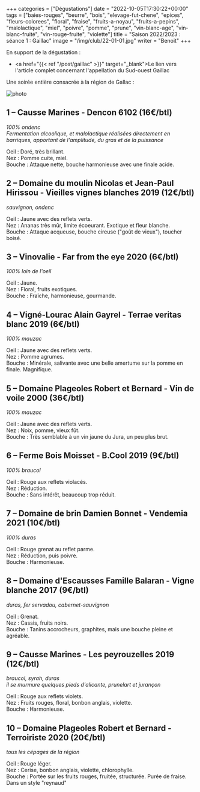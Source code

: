 +++
categories = ["Dégustations"]
date = "2022-10-05T17:30:22+00:00"
tags = ["baies-rouges", "beurre", "bois", "elevage-fut-chene", "epices", "fleurs-colorees", "floral", "fraise", "fruits-a-noyau", "fruits-a-pepins", "malolactique", "miel", "poivre", "pomme", "prune", "vin-blanc-age", "vin-blanc-fruité", "vin-rouge-fruite", "violette"]
title = "Saison 2022/2023 : séance 1 : Gaillac"
image = "/img/club/22-01-01.jpg"
writer = "Benoit"
+++

En support de la dégustation :  
* <a href="{{< ref "/post/gaillac" >}}" target="_blank">Le lien vers l'article complet concernant l'appellation du Sud-ouest Gaillac</a>

Une soirée entière consacrée à la région de Gallac :

![photo][1]

[1]: /img/club/22-01-02.png

## 1 – Causse Marines - Dencon 6102 (16€/btl)
_100% ondenc_  
_Fermentation alcoolique, et malolactique réalisées directement en barriques, apportant de l'amplitude, du gras et de la puissance_  

Oeil : Doré, très brillant.    
Nez : Pomme cuite, miel.  
Bouche : Attaque nette, bouche harmonieuse avec une finale acide.

## 2 – Domaine du moulin Nicolas et Jean-Paul Hirissou - Vieilles vignes blanches 2019 (12€/btl)
_sauvignon, ondenc_  

Oeil : Jaune avec des reflets verts.  
Nez : Ananas très mûr, limite écoeurant. Exotique et fleur blanche.  
Bouche : Attaque acqueuse, bouche cireuse ("goût de vieux"), toucher boisé.

## 3 – Vinovalie - Far from the eye 2020 (6€/btl)
_100% loin de l'oeil_  

Oeil : Jaune.  
Nez : Floral, fruits exotiques.  
Bouche : Fraîche, harmonieuse, gourmande.

## 4 – Vigné-Lourac Alain Gayrel - Terrae veritas blanc 2019 (6€/btl) <i class="fa fa-plus-circle"></i> 
_100% mauzac_  

Oeil : Jaune  avec des reflets verts.  
Nez : Pomme agrumes.  
Bouche : Minérale, salivante avec une belle amertume sur la pomme en finale. Magnifique.

## 5 – Domaine Plageoles Robert et Bernard - Vin de voile 2000 (36€/btl) 
_100% mauzac_  

Oeil : Jaune  avec des reflets verts.  
Nez : Noix, pomme, vieux fût.  
Bouche : Très semblable à un vin jaune du Jura, un peu plus brut.

## 6 – Ferme Bois Moisset - B.Cool 2019 (9€/btl) <i class="fa fa-minus-circle"></i> 
_100% braucol_  

Oeil : Rouge aux reflets violacés.  
Nez : Réduction.  
Bouche : Sans intérêt, beaucoup trop réduit.

## 7 – Domaine de brin Damien Bonnet - Vendemia 2021 (10€/btl) 
_100% duras_  

Oeil : Rouge grenat au reflet parme.  
Nez : Réduction, puis poivre.  
Bouche : Harmonieuse.

## 8 – Domaine d'Escausses Famille Balaran - Vigne blanche 2017 (9€/btl) <i class="fa fa-plus-circle"></i> 
_duras, fer servadou, cabernet-sauvignon_  

Oeil : Grenat.  
Nez : Cassis, fruits noirs.  
Bouche : Tanins accrocheurs, graphites, mais une bouche pleine et agréable.

## 9 – Causse Marines - Les peyrouzelles 2019 (12€/btl)
_braucol, syrah, duras_  
_il se murmure quelques pieds d'alicante, prunelart et jurançon_    

Oeil : Rouge aux reflets violets.  
Nez : Fruits rouges, floral, bonbon anglais, violette.  
Bouche : Harmonieuse.

## 10 – Domaine Plageoles Robert et Bernard  - Terroiriste 2020 (20€/btl)
_tous les cépages de la région_  

Oeil : Rouge léger.  
Nez : Cerise, bonbon anglais, violette, chlorophylle.  
Bouche : Portée sur les fruits rouges, fruitée, structurée. Purée de fraise. Dans un style "reynaud"
